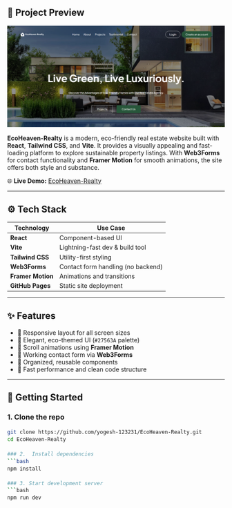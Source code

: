 ## 📸 Project Preview

![EcoHeaven Screenshot](https://raw.githubusercontent.com/yogesh-123231/EcoHeaven-Realty/main/public/Image/screenshot.png)

**EcoHeaven-Realty** is a modern, eco-friendly real estate website built with **React**, **Tailwind CSS**, and **Vite**. It provides a visually appealing and fast-loading platform to explore sustainable property listings. With **Web3Forms** for contact functionality and **Framer Motion** for smooth animations, the site offers both style and substance.

🌐 **Live Demo:** [EcoHeaven-Realty](https://yogesh-123231.github.io/EcoHeaven-Realty/)

---

## ⚙️ Tech Stack

| Technology     | Use Case                           |
|----------------|------------------------------------|
| **React**      | Component-based UI                 |
| **Vite**       | Lightning-fast dev & build tool    |
| **Tailwind CSS** | Utility-first styling             |
| **Web3Forms**  | Contact form handling (no backend) |
| **Framer Motion** | Animations and transitions      |
| **GitHub Pages** | Static site deployment            |

---

## ✨ Features

- 🔹 Responsive layout for all screen sizes
- 🔹 Elegant, eco-themed UI (`#27563A` palette)
- 🔹 Scroll animations using **Framer Motion**
- 🔹 Working contact form via **Web3Forms**
- 🔹 Organized, reusable components
- 🔹 Fast performance and clean code structure

---

## 🚀 Getting Started

### 1. Clone the repo
```bash
git clone https://github.com/yogesh-123231/EcoHeaven-Realty.git
cd EcoHeaven-Realty

### 2.  Install dependencies
```bash
npm install

### 3. Start development server
```bash
npm run dev


